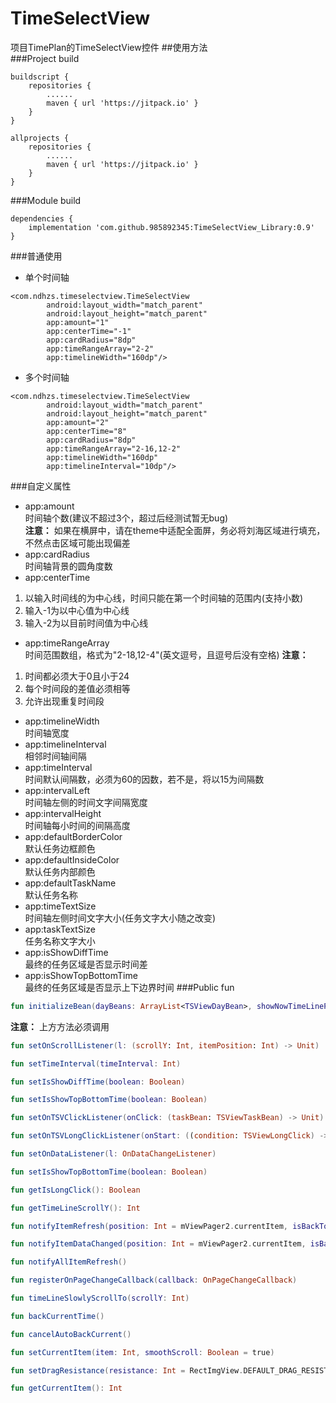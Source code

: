 # TimeSelectView  
项目TimePlan的TimeSelectView控件
##使用方法  
###Project build  
````
buildscript {
    repositories {
        ......
        maven { url 'https://jitpack.io' }
    }
}

allprojects {
    repositories {
        ......
        maven { url 'https://jitpack.io' }
    }
}
````

###Module build  

````
dependencies {
    implementation 'com.github.985892345:TimeSelectView_Library:0.9'
}
````

###普通使用  
* 单个时间轴
````
<com.ndhzs.timeselectview.TimeSelectView
        android:layout_width="match_parent"
        android:layout_height="match_parent"
        app:amount="1"                
        app:centerTime="-1"           
        app:cardRadius="8dp"
        app:timeRangeArray="2-2"      
        app:timelineWidth="160dp"/>
````
* 多个时间轴
````
<com.ndhzs.timeselectview.TimeSelectView
        android:layout_width="match_parent"
        android:layout_height="match_parent"
        app:amount="2"                
        app:centerTime="8"
        app:cardRadius="8dp"
        app:timeRangeArray="2-16,12-2"  
        app:timelineWidth="160dp"
        app:timelineInterval="10dp"/>  
````

###自定义属性  
* app:amount  
时间轴个数(建议不超过3个，超过后经测试暂无bug)  
**注意：** 如果在横屏中，请在theme中适配全面屏，务必将刘海区域进行填充，不然点击区域可能出现偏差
* app:cardRadius  
时间轴背景的圆角度数
* app:centerTime  
1. 以输入时间线的为中心线，时间只能在第一个时间轴的范围内(支持小数)
2. 输入-1为以中心值为中心线
3. 输入-2为以目前时间值为中心线
* app:timeRangeArray  
时间范围数组，格式为"2-18,12-4"(英文逗号，且逗号后没有空格)
**注意：** 
1. 时间都必须大于0且小于24
2. 每个时间段的差值必须相等
3. 允许出现重复时间段
* app:timelineWidth  
时间轴宽度
* app:timelineInterval  
相邻时间轴间隔
* app:timeInterval  
时间默认间隔数，必须为60的因数，若不是，将以15为间隔数
* app:intervalLeft  
时间轴左侧的时间文字间隔宽度
* app:intervalHeight  
时间轴每小时间的间隔高度
* app:defaultBorderColor  
默认任务边框颜色
* app:defaultInsideColor  
默认任务内部颜色
* app:defaultTaskName  
默认任务名称
* app:timeTextSize  
时间轴左侧时间文字大小(任务文字大小随之改变)
* app:taskTextSize  
任务名称文字大小
* app:isShowDiffTime  
最终的任务区域是否显示时间差
* app:isShowTopBottomTime  
最终的任务区域是否显示上下边界时间
###Public fun  
````kotlin
fun initializeBean(dayBeans: ArrayList<TSViewDayBean>, showNowTimeLinePosition: Int = -1, currentItem: Int = 0, smoothScroll: Boolean = false)
````
**注意：** 上方方法必须调用  
````kotlin
fun setOnScrollListener(l: (scrollY: Int, itemPosition: Int) -> Unit)
````
````kotlin
fun setTimeInterval(timeInterval: Int)
````
````kotlin
fun setIsShowDiffTime(boolean: Boolean)
````
````kotlin
fun setIsShowTopBottomTime(boolean: Boolean)
````
````kotlin
fun setOnTSVClickListener(onClick: (taskBean: TSViewTaskBean) -> Unit)
````
````kotlin
fun setOnTSVLongClickListener(onStart: ((condition: TSViewLongClick) -> Unit), onEnd: ((condition: TSViewLongClick)
````
````kotlin
fun setOnDataListener(l: OnDataChangeListener)
````
````kotlin
fun setIsShowTopBottomTime(boolean: Boolean)
````
````kotlin
fun getIsLongClick(): Boolean
````
````kotlin
fun getTimeLineScrollY(): Int
````
````kotlin
fun notifyItemRefresh(position: Int = mViewPager2.currentItem, isBackToCurrentTime: Boolean = false)
````
````kotlin
fun notifyItemDataChanged(position: Int = mViewPager2.currentItem, isBackToCurrentTime: Boolean = false)
````
````kotlin
fun notifyAllItemRefresh()
````
````kotlin
fun registerOnPageChangeCallback(callback: OnPageChangeCallback)
````
````kotlin
fun timeLineSlowlyScrollTo(scrollY: Int)
````
````kotlin
fun backCurrentTime()
````
````kotlin
fun cancelAutoBackCurrent()
````
````kotlin
fun setCurrentItem(item: Int, smoothScroll: Boolean = true)
````
````kotlin
fun setDragResistance(resistance: Int = RectImgView.DEFAULT_DRAG_RESISTANCE)
````
````kotlin
fun getCurrentItem(): Int
````